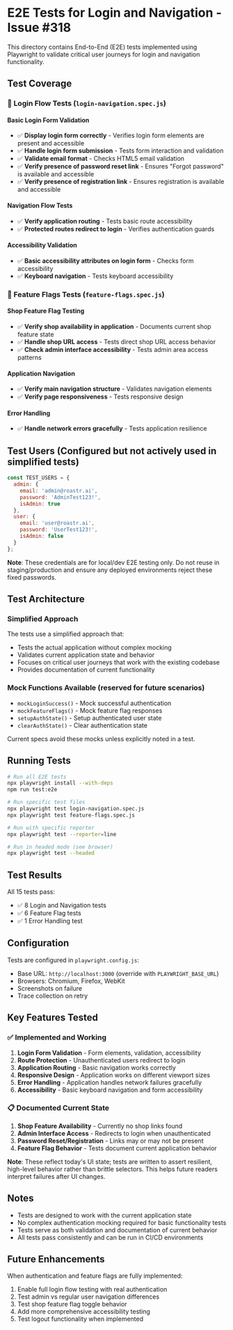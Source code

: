 # E2E Tests for Login and Navigation - Issue #318

This directory contains End-to-End (E2E) tests implemented using Playwright to validate critical user journeys for login and navigation functionality.

## Test Coverage

### 🔐 Login Flow Tests (`login-navigation.spec.js`)

#### Basic Login Form Validation
- ✅ **Display login form correctly** - Verifies login form elements are present and accessible
- ✅ **Handle login form submission** - Tests form interaction and validation
- ✅ **Validate email format** - Checks HTML5 email validation
- ✅ **Verify presence of password reset link** - Ensures "Forgot password" is available and accessible
- ✅ **Verify presence of registration link** - Ensures registration is available and accessible

#### Navigation Flow Tests
- ✅ **Verify application routing** - Tests basic route accessibility
- ✅ **Protected routes redirect to login** - Verifies authentication guards

#### Accessibility Validation
- ✅ **Basic accessibility attributes on login form** - Checks form accessibility
- ✅ **Keyboard navigation** - Tests keyboard accessibility

### 🏪 Feature Flags Tests (`feature-flags.spec.js`)

#### Shop Feature Flag Testing
- ✅ **Verify shop availability in application** - Documents current shop feature state
- ✅ **Handle shop URL access** - Tests direct shop URL access behavior
- ✅ **Check admin interface accessibility** - Tests admin area access patterns

#### Application Navigation
- ✅ **Verify main navigation structure** - Validates navigation elements
- ✅ **Verify page responsiveness** - Tests responsive design

#### Error Handling
- ✅ **Handle network errors gracefully** - Tests application resilience

## Test Users (Configured but not actively used in simplified tests)

```javascript
const TEST_USERS = {
  admin: {
    email: 'admin@roastr.ai',
    password: 'AdminTest123!',
    isAdmin: true
  },
  user: {
    email: 'user@roastr.ai',
    password: 'UserTest123!',
    isAdmin: false
  }
};
```

**Note**: These credentials are for local/dev E2E testing only. Do not reuse in staging/production and ensure any deployed environments reject these fixed passwords.

## Test Architecture

### Simplified Approach
The tests use a simplified approach that:
- Tests the actual application without complex mocking
- Validates current application state and behavior
- Focuses on critical user journeys that work with the existing codebase
- Provides documentation of current functionality

### Mock Functions Available (reserved for future scenarios)
- `mockLoginSuccess()` - Mock successful authentication
- `mockFeatureFlags()` - Mock feature flag responses
- `setupAuthState()` - Setup authenticated user state
- `clearAuthState()` - Clear authentication state

Current specs avoid these mocks unless explicitly noted in a test.

## Running Tests

```bash
# Run all E2E tests
npx playwright install --with-deps
npm run test:e2e

# Run specific test files
npx playwright test login-navigation.spec.js
npx playwright test feature-flags.spec.js

# Run with specific reporter
npx playwright test --reporter=line

# Run in headed mode (see browser)
npx playwright test --headed
```

## Test Results

All 15 tests pass:
- ✅ 8 Login and Navigation tests
- ✅ 6 Feature Flag tests  
- ✅ 1 Error Handling test

## Configuration

Tests are configured in `playwright.config.js`:
- Base URL: `http://localhost:3000` (override with `PLAYWRIGHT_BASE_URL`)
- Browsers: Chromium, Firefox, WebKit
- Screenshots on failure
- Trace collection on retry

## Key Features Tested

### ✅ Implemented and Working
1. **Login Form Validation** - Form elements, validation, accessibility
2. **Route Protection** - Unauthenticated users redirect to login
3. **Application Routing** - Basic navigation works correctly
4. **Responsive Design** - Application works on different viewport sizes
5. **Error Handling** - Application handles network failures gracefully
6. **Accessibility** - Basic keyboard navigation and form accessibility

### 📋 Documented Current State
1. **Shop Feature Availability** - Currently no shop links found
2. **Admin Interface Access** - Redirects to login when unauthenticated
3. **Password Reset/Registration** - Links may or may not be present
4. **Feature Flag Behavior** - Tests document current application behavior

**Note**: These reflect today's UI state; tests are written to assert resilient, high-level behavior rather than brittle selectors. This helps future readers interpret failures after UI changes.

## Notes

- Tests are designed to work with the current application state
- No complex authentication mocking required for basic functionality tests
- Tests serve as both validation and documentation of current behavior
- All tests pass consistently and can be run in CI/CD environments

## Future Enhancements

When authentication and feature flags are fully implemented:
1. Enable full login flow testing with real authentication
2. Test admin vs regular user navigation differences  
3. Test shop feature flag toggle behavior
4. Add more comprehensive accessibility testing
5. Test logout functionality when implemented

